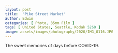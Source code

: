 ```yaml
---
layout: post
title:  "Pike Street Market"
author: Edwin
categories: [ Photo, 35mm Film ]
tags: [ United States, Seattle, Kodak 5260 ]
image: assets/images/photography/2020/IMG_0116.JPG
---
```

The sweet memories of days before COVID-19.
